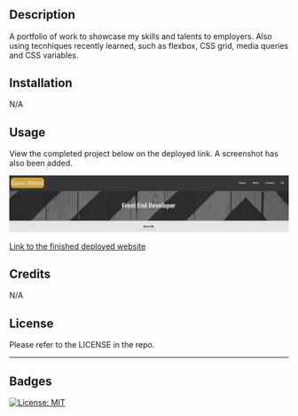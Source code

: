 # <Gavin-Aldred-Portfolio-Project>
## Description

A portfolio of work to showcase my skills and talents to employers. Also using tecnhiques recently learned, such as flexbox, CSS grid, media queries and CSS variables.


## Installation

N/A

## Usage

View the completed project below on the deployed link. A screenshot has also been added.

 
  
![My Portfolio](assets/images/MD_portfolio_screenshot.jpg)
   

[Link to the finished deployed website](https://github.com/gavinaldred/my-portfolio)

## Credits

N/A

## License

Please refer to the LICENSE in the repo.

---


## Badges
[![License: MIT](https://img.shields.io/badge/License-MIT-yellow.svg)](https://opensource.org/licenses/MIT)
